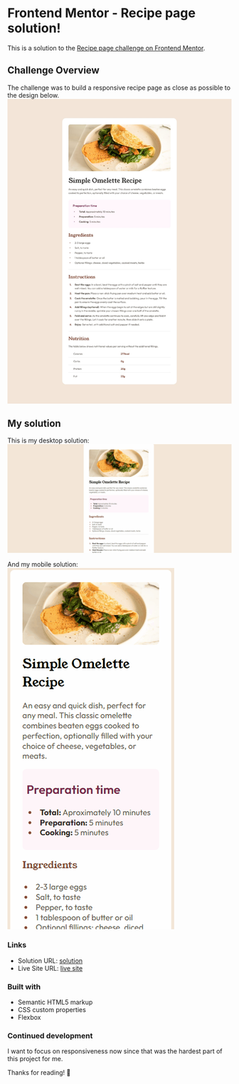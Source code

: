 # Frontend Mentor - Recipe page solution!

This is a solution to the [Recipe page challenge on Frontend Mentor](https://www.frontendmentor.io/challenges/recipe-page-KiTsR8QQKm).

## Challenge Overview
The challenge was to build a responsive recipe page as close as possible to the design below.
![Desktop design](./design/desktop-design.jpg)

## My solution

This is my desktop solution:
<img src="./gifs/desktop.gif">

And my mobile solution:
<img src="./gifs/mobile.gif">

### Links

- Solution URL: [solution](https://github.com/lauryne-sr/recipe-page-front-end-mentor)
- Live Site URL: [live site](https://lauryne-sr.github.io/recipe-page-front-end-mentor/)

### Built with

- Semantic HTML5 markup
- CSS custom properties
- Flexbox

### Continued development

I want to focus on responsiveness now since that was the hardest part of this project for me.

Thanks for reading! 🚀





